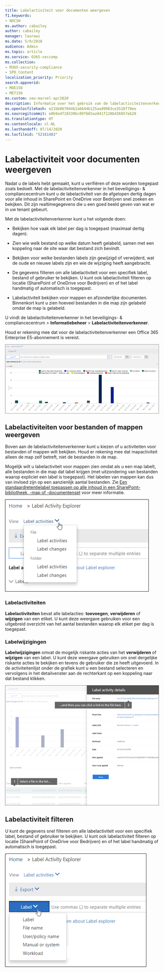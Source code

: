 ```yaml
---
title: Labelactiviteit voor documenten weergeven
f1.keywords:
- NOCSH
ms.author: cabailey
author: cabailey
manager: laurawi
ms.date: 5/9/2018
audience: Admin
ms.topic: article
ms.service: O365-seccomp
ms.collection:
- M365-security-compliance
- SPO_Content
localization_priority: Priority
search.appverid:
- MOE150
- MET150
ms.custom: seo-marvel-apr2020
description: Informatie over het gebruik van de labelactiviteitenverkenner in het Microsoft 365-beveiligings- en compliancecentrum om labelactiviteit te zoeken en weer te geven.
ms.openlocfilehash: e21bb867044b2a6644b125aad9983ce3518f70ee
ms.sourcegitcommit: e8b9a4f18330bc09f665aa941f1286436057eb28
ms.translationtype: HT
ms.contentlocale: nl-NL
ms.lasthandoff: 07/14/2020
ms.locfileid: "52161483"
---
```

# <a name="view-label-activity-for-documents"></a>Labelactiviteit voor documenten weergeven

Nadat u de labels hebt gemaakt, kunt u verifiëren of deze worden toegepast zoals bedoelt. Met de labelactiviteitenverkenner in het beveiligings- &amp; compliancecentrum kunt u de labelactiviteit van de afgelopen dertig dagen voor alle inhoud in SharePoint en OneDrive voor Bedrijven snel zoeken en bekijken. Dit zijn realtimegegevens die u een goed beeld geven van wat er in uw tenant gebeurt.
  
Met de labelactiviteitenverkenner kunt u het volgende doen:
  
- Bekijken hoe vaak elk label per dag is toegepast (maximaal dertig dagen).
    
- Zien wie welk bestand op welke datum heeft gelabeld, samen met een koppeling naar de site waar dat bestand zich bevindt.
    
- Bekijken voor welke bestanden labels zijn gewijzigd of verwijderd, wat de oude en nieuwe labels zijn en wie de wijziging heeft aangebracht.
    
- De gegevens filteren om alle labelactiviteit voor een specifiek label, bestand of gebruiker te bekijken. U kunt ook labelactiviteit filteren op locatie (SharePoint of OneDrive voor Bedrijven) en of het label handmatig of automatisch is toegepast.
    
- Labelactiviteit bekijken voor mappen en afzonderlijke documenten. Binnenkort kunt u zien hoeveel bestanden in die map zijn gelabeld omdat de map is gelabeld.
    
U vindt de labelactiviteitenverkenner in het beveiligings- &amp; compliancecentrum > **Informatiebeheer** > **Labelactiviteitenverkenner**.
  
Houd er rekening mee dat voor de labelactiviteitenverkenner een Office 365 Enterprise E5-abonnement is vereist.
  
![Labelactiviteitenverkenner](../media/671ca0cd-1457-40b4-9917-b663360afd95.png)
  
## <a name="view-label-activities-for-files-or-folders"></a>Labelactiviteiten voor bestanden of mappen weergeven

Boven aan de labelactiviteitenverkenner kunt u kiezen of u activiteiten voor bestanden of mappen wilt bekijken. Houd er rekening mee dat mapactiviteit alleen de map zelf betreft, niet de bestanden in de map.
  
Mogelijk wilt u labelactiviteit voor mappen zien omdat als u een map labelt, alle bestanden in die map dat label krijgen (met uitzondering van bestanden waarop expliciet een label is toegepast). Het labelen van mappen kan dus van invloed zijn op een aanzienlijk aantal bestanden. Zie [Een standaardretentielabel toepassen op alle inhoud in een SharePoint-bibliotheek, -map of -documentenset](create-apply-retention-labels.md#applying-a-default-retention-label-to-all-content-in-a-sharepoint-library-folder-or-document-set) voor meer informatie.
  
![Vervolgkeuzemenu met labelactiviteiten voor bestanden en mappen](../media/11030584-f52d-49eb-86f3-7ead16a3b704.png)
  
### <a name="label-activities"></a>Labelactiviteiten

 **Labelactiviteiten** bevat alle labelacties: **toevoegen**, **verwijderen** of **wijzigen** van een etiket. U kunt deze weergave gebruiken voor een uitgebreid overzicht van het aantal bestanden waarop elk etiket per dag is toegepast. 
  
### <a name="label-changes"></a>Labelwijzigingen

 **Labelwijzigingen** omvat de mogelijk riskante acties van het **verwijderen** of **wijzigen** van een label. U kunt deze weergave gebruiken om snel dergelijke riskante acties te bekijken en tevens de gebruiker die ze heeft uitgevoerd. In de activiteitenlijst onder de grafiek kunt u een bestand selecteren en vervolgens in het detailvenster aan de rechterkant op een koppeling naar dat bestand klikken. 
  
![Detailvenster voor labelactiviteit](../media/eb580fd4-b5be-4fda-9ba5-c1256777310d.png)
  
## <a name="filter-label-activity"></a>Labelactiviteit filteren

U kunt de gegevens snel filteren om alle labelactiviteit voor een specifiek label, bestand of gebruiker te bekijken. U kunt ook labelactiviteit filteren op locatie (SharePoint of OneDrive voor Bedrijven) en of het label handmatig of automatisch is toegepast.
  
![Filters voor labelactiviteit](../media/9de92985-120f-48b4-96a7-ef7ec8a71ff0.png)
  

